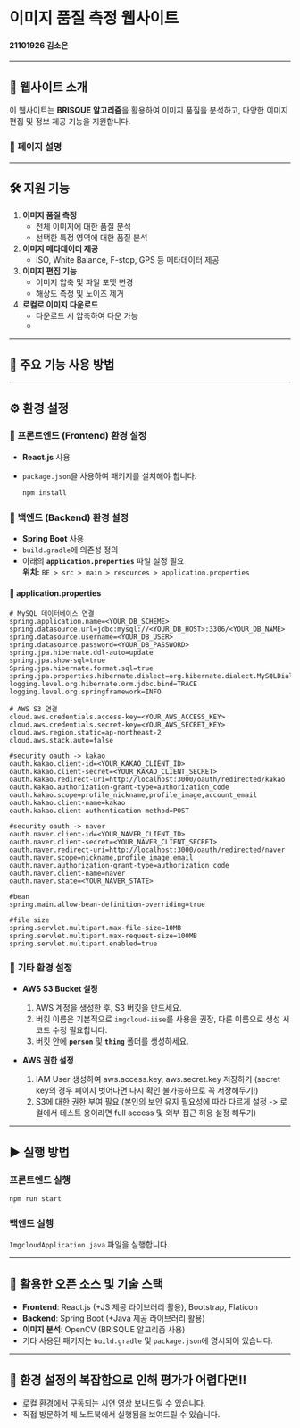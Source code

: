 # **이미지 품질 측정 웹사이트**  
#### **21101926 김소은**

---

## 🌟 **웹사이트 소개**  
이 웹사이트는 **BRISQUE 알고리즘**을 활용하여 이미지 품질을 분석하고, 다양한 이미지 편집 및 정보 제공 기능을 지원합니다.
### 📄 **페이지 설명**  


---

## 🛠️ **지원 기능**  
1. **이미지 품질 측정**  
   - 전체 이미지에 대한 품질 분석  
   - 선택한 특정 영역에 대한 품질 분석  
2. **이미지 메타데이터 제공**  
   - ISO, White Balance, F-stop, GPS 등 메타데이터 제공  
3. **이미지 편집 기능**  
   - 이미지 압축 및 파일 포맷 변경  
   - 해상도 측정 및 노이즈 제거  
4. **로컬로 이미지 다운로드**
   - 다운로드 시 압축하여 다운 가능
   - 
---

## 🚀 **주요 기능 사용 방법**  


---

## ⚙️ **환경 설정**  

### 📌 **프론트엔드 (Frontend) 환경 설정**  
- **React.js** 사용  
- `package.json`을 사용하여 패키지를 설치해야 합니다.
  
  ```bash
  npm install
  ```

### 📌 **백엔드 (Backend) 환경 설정**  
- **Spring Boot** 사용  
- `build.gradle`에 의존성 정의  
- 아래의 **`application.properties`** 파일 설정 필요  
  **위치:** `BE > src > main > resources > application.properties`  

#### 🔑 **application.properties**  
```application.properties
# MySQL 데이터베이스 연결
spring.application.name=<YOUR_DB_SCHEME>
spring.datasource.url=jdbc:mysql://<YOUR_DB_HOST>:3306/<YOUR_DB_NAME>
spring.datasource.username=<YOUR_DB_USER>
spring.datasource.password=<YOUR_DB_PASSWORD>
spring.jpa.hibernate.ddl-auto=update
spring.jpa.show-sql=true
Spring.jpa.hibernate.format.sql=true
spring.jpa.properties.hibernate.dialect=org.hibernate.dialect.MySQLDialect
logging.level.org.hibernate.orm.jdbc.bind=TRACE
logging.level.org.springframework=INFO

# AWS S3 연결
cloud.aws.credentials.access-key=<YOUR_AWS_ACCESS_KEY>
cloud.aws.credentials.secret-key=<YOUR_AWS_SECRET_KEY>
cloud.aws.region.static=ap-northeast-2
cloud.aws.stack.auto=false

#security oauth -> kakao
oauth.kakao.client-id=<YOUR_KAKAO_CLIENT_ID>
oauth.kakao.client-secret=<YOUR_KAKAO_CLIENT_SECRET>
oauth.kakao.redirect-uri=http://localhost:3000/oauth/redirected/kakao
oauth.kakao.authorization-grant-type=authorization_code
oauth.kakao.scope=profile_nickname,profile_image,account_email
oauth.kakao.client-name=kakao
oauth.kakao.client-authentication-method=POST

#security oauth -> naver
oauth.naver.client-id=<YOUR_NAVER_CLIENT_ID>
oauth.naver.client-secret=<YOUR_NAVER_CLIENT_SECRET>
oauth.naver.redirect-uri=http://localhost:3000/oauth/redirected/naver
oauth.naver.scope=nickname,profile_image,email
oauth.naver.authorization-grant-type=authorization_code
oauth.naver.client-name=naver
oauth.naver.state=<YOUR_NAVER_STATE>

#bean
spring.main.allow-bean-definition-overriding=true

#file size
spring.servlet.multipart.max-file-size=10MB
spring.servlet.multipart.max-request-size=100MB
spring.servlet.multipart.enabled=true
```


### 📌 **기타 환경 설정**  
- **AWS S3 Bucket 설정**  
  1. AWS 계정을 생성한 후, S3 버킷을 만드세요.  
  2. 버킷 이름은 기본적으로 `imgcloud-iise`를 사용을 권장, 다른 이름으로 생성 시 코드 수정 필요합니다.  
  3. 버킷 안에 **`person`** 및 **`thing`** 폴더를 생성하세요.
 
- **AWS 권한 설정**
  1. IAM User 생성하여 aws.access.key, aws.secret.key 저장하기 (secret key의 경우 페이지 벗어나면 다시 확인 불가능하므로 꼭 저장해두기!)
  2. S3에 대한 권한 부여 필요 (본인의 보안 유지 필요성에 따라 다르게 설정 -> 로컬에서 테스트 용이라면 full access 및 외부 접근 허용 설정 해두기)

---

## ▶️ **실행 방법**  
### **프론트엔드 실행**  
```bash
npm run start
```

### **백엔드 실행**  
`ImgcloudApplication.java` 파일을 실행합니다.  

---

## 📂 **활용한 오픈 소스 및 기술 스택**  
- **Frontend**: React.js (+JS 제공 라이브러리 활용), Bootstrap, Flaticon  
- **Backend**: Spring Boot (+Java 제공 라이브러리 활용) 
- **이미지 분석**: OpenCV (BRISQUE 알고리즘 사용)  
- 기타 사용된 패키지는 `build.gradle` 및 `package.json`에 명시되어 있습니다.  

---

## 🔄 **환경 설정의 복잡함으로 인해 평가가 어렵다면!!**   
- 로컬 환경에서 구동되는 시연 영상 보내드릴 수 있습니다.
- 직접 방문하여 제 노트북에서 실행됨을 보여드릴 수 있습니다.

